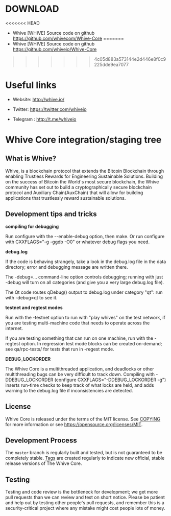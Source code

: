 
DOWNLOAD
========

<<<<<<< HEAD
* Whive [WHIVE] Source code on github https://github.com/whivecom/Whive-Core
=======
* Whive [WHIVE] Source code on github https://github.com/whiveio/Whive-Core
>>>>>>> 4c05d883a573144e2d446e8f0c9225dde9ea7077


Useful links
============

* Website:        http://whive.io/

* Twitter:        https://twitter.com/whiveio
* Telegram   :    http://t.me/whiveio


Whive Core integration/staging tree
=====================================

What is Whive?
----------------

Whive, is a blockchain protocol that extends the Bitcoin Blockchain through enabling Trustless Rewards for Engineering Sustainable Solutions. Building on the success of Bitcoin the World's most secure blockchain, the Whive community has set out to build a cryptographically secure blockchain protocol and Auxiliary Chain(AuxChain) that will allow for building applications that trustlessly reward sustainable solutions.

Development tips and tricks
----------------------------

**compiling for debugging**

Run configure with the --enable-debug option, then make. Or run configure with
CXXFLAGS="-g -ggdb -O0" or whatever debug flags you need.

**debug.log**

If the code is behaving strangely, take a look in the debug.log file in the data directory;
error and debugging message are written there.

The -debug=... command-line option controls debugging; running with just -debug will turn
on all categories (and give you a very large debug.log file).

The Qt code routes qDebug() output to debug.log under category "qt": run with -debug=qt
to see it.

**testnet and regtest modes**

Run with the -testnet option to run with "play whives" on the test network, if you
are testing multi-machine code that needs to operate across the internet.

If you are testing something that can run on one machine, run with the -regtest option.
In regression test mode blocks can be created on-demand; see qa/rpc-tests/ for tests
that run in -regest mode.

**DEBUG_LOCKORDER**

The Whive Core is a multithreaded application, and deadlocks or other multithreading bugs
can be very difficult to track down. Compiling with -DDEBUG_LOCKORDER (configure
CXXFLAGS="-DDEBUG_LOCKORDER -g") inserts run-time checks to keep track of what locks
are held, and adds warning to the debug.log file if inconsistencies are detected.


License
-------

Whive Core is released under the terms of the MIT license. See [COPYING](COPYING) for more
information or see https://opensource.org/licenses/MIT.

Development Process
-------------------

The `master` branch is regularly built and tested, but is not guaranteed to be
completely stable. [Tags](https://github.com/whivecom/Whive-Core/tags) are created
regularly to indicate new official, stable release versions of The Whive Core.

Testing
-------

Testing and code review is the bottleneck for development; we get more pull
requests than we can review and test on short notice. Please be patient and help out by testing
other people's pull requests, and remember this is a security-critical project where any mistake might cost people
lots of money.



